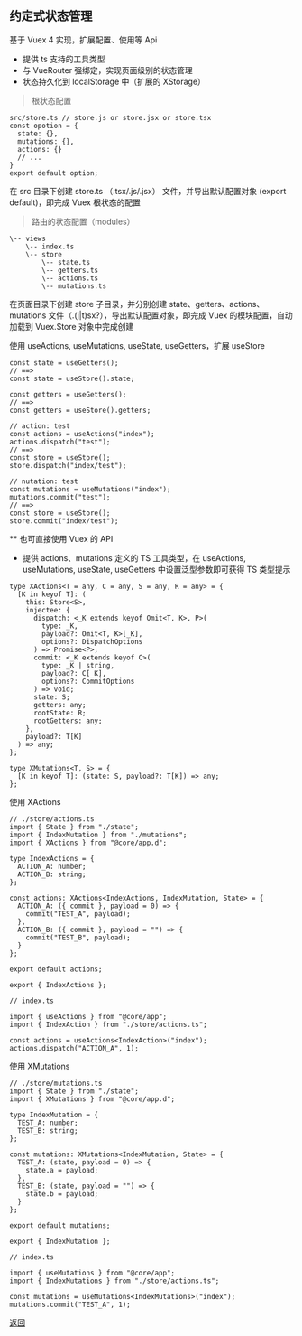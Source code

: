 ## 约定式状态管理

基于 Vuex 4 实现，扩展配置、使用等 Api
* 提供 ts 支持的工具类型
* 与 VueRouter 强绑定，实现页面级别的状态管理
* 状态持久化到 localStorage 中（扩展的 XStorage）

> 根状态配置
```
src/store.ts // store.js or store.jsx or store.tsx
const opotion = {
  state: {},
  mutations: {},
  actions: {}
  // ...
}
export default option;
```
在 src 目录下创建 store.ts （.tsx/.js/.jsx） 文件，并导出默认配置对象 (export default)，即完成 Vuex 根状态的配置

> 路由的状态配置（modules）
```
\-- views
    \-- index.ts
    \-- store
        \-- state.ts
        \-- getters.ts
        \-- actions.ts
        \-- mutations.ts
```
在页面目录下创建 store 子目录，并分别创建 state、getters、actions、mutations 文件（.(j|t)sx?），导出默认配置对象，即完成 Vuex 的模块配置，自动加载到 Vuex.Store 对象中完成创建

使用 useActions, useMutations, useState, useGetters，扩展 useStore
```
const state = useGetters();
// ==> 
const state = useStore().state;

const getters = useGetters();
// ==> 
const getters = useStore().getters;

// action: test
const actions = useActions("index");
actions.dispatch("test");
// ==> 
const store = useStore();
store.dispatch("index/test");

// nutation: test
const mutations = useMutations("index");
mutations.commit("test");
// ==> 
const store = useStore();
store.commit("index/test");
```

** 也可直接使用 Vuex 的 API

* 提供 actions、mutations 定义的 TS 工具类型，在 useActions, useMutations, useState, useGetters 中设置泛型参数即可获得 TS 类型提示
```
type XActions<T = any, C = any, S = any, R = any> = {
  [K in keyof T]: (
    this: Store<S>,
    injectee: {
      dispatch: <_K extends keyof Omit<T, K>, P>(
        type: _K,
        payload?: Omit<T, K>[_K],
        options?: DispatchOptions
      ) => Promise<P>;
      commit: <_K extends keyof C>(
        type: _K | string,
        payload?: C[_K],
        options?: CommitOptions
      ) => void;
      state: S;
      getters: any;
      rootState: R;
      rootGetters: any;
    },
    payload?: T[K]
  ) => any;
};

type XMutations<T, S> = {
  [K in keyof T]: (state: S, payload?: T[K]) => any;
};
```

使用 XActions
```
// ./store/actions.ts
import { State } from "./state";
import { IndexMutation } from "./mutations";
import { XActions } from "@core/app.d";

type IndexActions = {
  ACTION_A: number;
  ACTION_B: string;
};

const actions: XActions<IndexActions, IndexMutation, State> = {
  ACTION_A: ({ commit }, payload = 0) => {
    commit("TEST_A", payload);
  },
  ACTION_B: ({ commit }, payload = "") => {
    commit("TEST_B", payload);
  }
};

export default actions;

export { IndexActions };

// index.ts

import { useActions } from "@core/app";
import { IndexAction } from "./store/actions.ts";

const actions = useActions<IndexAction>("index");
actions.dispatch("ACTION_A", 1);
```

使用 XMutations
```
// ./store/mutations.ts
import { State } from "./state";
import { XMutations } from "@core/app.d";

type IndexMutation = {
  TEST_A: number;
  TEST_B: string;
};

const mutations: XMutations<IndexMutation, State> = {
  TEST_A: (state, payload = 0) => {
    state.a = payload;
  },
  TEST_B: (state, payload = "") => {
    state.b = payload;
  }
};

export default mutations;

export { IndexMutation };

// index.ts

import { useMutations } from "@core/app";
import { IndexMutations } from "./store/actions.ts";

const mutations = useMutations<IndexMutations>("index");
mutations.commit("TEST_A", 1);
```

[返回](../README.md)
